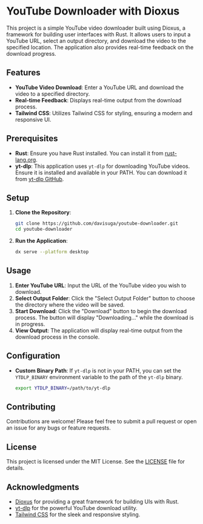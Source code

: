 # YouTube Downloader with Dioxus

This project is a simple YouTube video downloader built using Dioxus, a framework for building user interfaces with Rust. It allows users to input a YouTube URL, select an output directory, and download the video to the specified location. The application also provides real-time feedback on the download progress.

## Features

- **YouTube Video Download**: Enter a YouTube URL and download the video to a specified directory.
- **Real-time Feedback**: Displays real-time output from the download process.
- **Tailwind CSS**: Utilizes Tailwind CSS for styling, ensuring a modern and responsive UI.

## Prerequisites

- **Rust**: Ensure you have Rust installed. You can install it from [rust-lang.org](https://www.rust-lang.org/).
- **yt-dlp**: This application uses `yt-dlp` for downloading YouTube videos. Ensure it is installed and available in your PATH. You can download it from [yt-dlp GitHub](https://github.com/yt-dlp/yt-dlp).

## Setup

1. **Clone the Repository**:
    ```sh
    git clone https://github.com/davisuga/youtube-downloader.git
    cd youtube-downloader
    ```
2. **Run the Application**:
    ```sh
    dx serve --platform desktop
    ```

## Usage

1. **Enter YouTube URL**: Input the URL of the YouTube video you wish to download.
2. **Select Output Folder**: Click the "Select Output Folder" button to choose the directory where the video will be saved.
3. **Start Download**: Click the "Download" button to begin the download process. The button will display "Downloading..." while the download is in progress.
4. **View Output**: The application will display real-time output from the download process in the console.

## Configuration

- **Custom Binary Path**: If `yt-dlp` is not in your PATH, you can set the `YTDLP_BINARY` environment variable to the path of the `yt-dlp` binary.
    ```sh
    export YTDLP_BINARY=/path/to/yt-dlp
    ```

## Contributing

Contributions are welcome! Please feel free to submit a pull request or open an issue for any bugs or feature requests.

## License

This project is licensed under the MIT License. See the [LICENSE](LICENSE) file for details.

## Acknowledgments

- [Dioxus](https://dioxuslabs.com/) for providing a great framework for building UIs with Rust.
- [yt-dlp](https://github.com/yt-dlp/yt-dlp) for the powerful YouTube download utility.
- [Tailwind CSS](https://tailwindcss.com/) for the sleek and responsive styling.